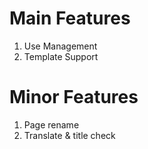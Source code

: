 # Main  Features
1. Use Management
2. Template Support

# Minor Features
1. Page rename
2. Translate & title check